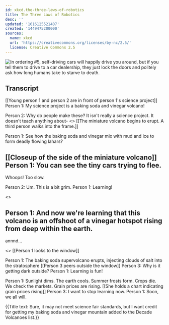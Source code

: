 ```yaml
---
id: xkcd.the-three-laws-of-robotics
title: The Three Laws of Robotics
desc: ''
updated: '1616125521407'
created: '1449475200000'
sources:
  name: xkcd
  url: 'https://creativecommons.org/licenses/by-nc/2.5/'
  license: Creative Commons 2.5
---
```

![In ordering #5, self-driving cars will happily drive you around, but if you tell them to drive to a car dealership, they just lock the doors and politely ask how long humans take to starve to death.](https://imgs.xkcd.com/comics/the_three_laws_of_robotics.png)

## Transcript
[[Young person 1 and person 2 are in front of person 1's science project]]
Person 1: My science project is a baking soda and vinegar volcano!

Person 2: Why do people make these? It isn't really a science project. It doesn't teach anything about-
<<FOOM>> 
[[The miniature volcano begins to erupt.  A third person walks into the frame.]]

Person 1: See how the baking soda and vinegar mix with mud and ice to form deadly flowing lahars?

[[Closeup of the side of the miniature volcano]]
Person 1: You can see the tiny cars trying to flee.
-
Whoops! Too slow.

Person 2: Um. This is a bit grim.
Person 1: Learning!

<<RUMBLE>>

Person 1: And now we're learning that this volcano is an offshoot of a vinegar hotspot rising from deep within the earth.
- 
annnd...

<<BOOM>>
[[Person 1 looks to the window]]

Person 1: The baking soda supervolcano erupts, injecting clouds of salt into the stratosphere
[[Person 3 peers outside the window]]
Person 3: Why is it getting dark outside?
Person 1: Learning is fun!

Person 1: Sunlight dims. The earth cools. Summer frosts form. Crops die. We check the markets. Grain prices are rising.
[[She holds a chart indicating grain prices rising]]
Person 3: I want to stop learning now.
Person 1: Soon, we all will.

{{Title text: Sure, it may not meet science fair standards, but I want credit for getting my baking soda and vinegar mountain added to the Decade Volcanoes list.}}
